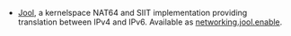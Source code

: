 - [Jool](https://nicmx.github.io/Jool/en/index.html), a kernelspace NAT64 and SIIT implementation providing translation between IPv4 and IPv6. Available as [networking.jool.enable](#opt-networking.jool.enable).
